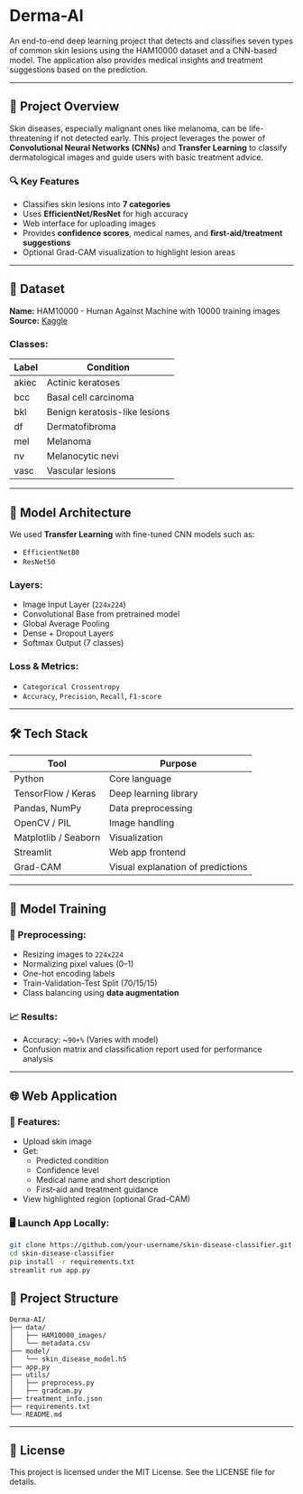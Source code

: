 # Derma-AI

An end-to-end deep learning project that detects and classifies seven types of common skin lesions using the HAM10000 dataset and a CNN-based model. The application also provides medical insights and treatment suggestions based on the prediction.

---

## 📌 Project Overview

Skin diseases, especially malignant ones like melanoma, can be life-threatening if not detected early. This project leverages the power of **Convolutional Neural Networks (CNNs)** and **Transfer Learning** to classify dermatological images and guide users with basic treatment advice.

### 🔍 Key Features
- Classifies skin lesions into **7 categories**
- Uses **EfficientNet/ResNet** for high accuracy
- Web interface for uploading images
- Provides **confidence scores**, medical names, and **first-aid/treatment suggestions**
- Optional Grad-CAM visualization to highlight lesion areas

---

## 📂 Dataset

**Name:** HAM10000 - Human Against Machine with 10000 training images  
**Source:** [Kaggle](https://www.kaggle.com/datasets/kmader/skin-cancer-mnist-ham10000)

### Classes:
| Label  | Condition                   |
|--------|-----------------------------|
| akiec  | Actinic keratoses           |
| bcc    | Basal cell carcinoma        |
| bkl    | Benign keratosis-like lesions |
| df     | Dermatofibroma              |
| mel    | Melanoma                    |
| nv     | Melanocytic nevi            |
| vasc   | Vascular lesions            |

---

## 🧠 Model Architecture

We used **Transfer Learning** with fine-tuned CNN models such as:

- `EfficientNetB0`
- `ResNet50`

### Layers:
- Image Input Layer (`224x224`)
- Convolutional Base from pretrained model
- Global Average Pooling
- Dense + Dropout Layers
- Softmax Output (7 classes)

### Loss & Metrics:
- `Categorical Crossentropy`
- `Accuracy`, `Precision`, `Recall`, `F1-score`

---

## 🛠️ Tech Stack

| Tool            | Purpose                           |
|-----------------|-----------------------------------|
| Python          | Core language                     |
| TensorFlow / Keras | Deep learning library            |
| Pandas, NumPy   | Data preprocessing                |
| OpenCV / PIL    | Image handling                    |
| Matplotlib / Seaborn | Visualization                  |
| Streamlit       | Web app frontend                  |
| Grad-CAM        | Visual explanation of predictions |

---

## 🧪 Model Training

### 🔄 Preprocessing:
- Resizing images to `224x224`
- Normalizing pixel values (0–1)
- One-hot encoding labels
- Train-Validation-Test Split (70/15/15)
- Class balancing using **data augmentation**

### 📈 Results:
- Accuracy: ~`90+%` (Varies with model)
- Confusion matrix and classification report used for performance analysis

---

## 🌐 Web Application

### 📸 Features:
- Upload skin image
- Get:
  - Predicted condition
  - Confidence level
  - Medical name and short description
  - First-aid and treatment guidance
- View highlighted region (optional Grad-CAM)

### 🖥️ Launch App Locally:
```bash
git clone https://github.com/your-username/skin-disease-classifier.git
cd skin-disease-classifier
pip install -r requirements.txt
streamlit run app.py
```
## 📁 Project Structure
```
Derma-AI/
├── data/
│   ├── HAM10000_images/
│   └── metadata.csv
├── model/
│   └── skin_disease_model.h5
├── app.py
├── utils/
│   ├── preprocess.py
│   ├── gradcam.py
├── treatment_info.json
├── requirements.txt
└── README.md
```
---
## 📄 License
This project is licensed under the MIT License. See the LICENSE file for details.

  
